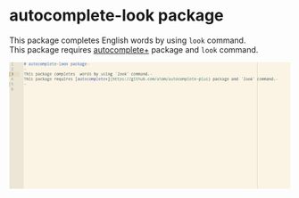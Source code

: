 # autocomplete-look package

This package completes English words by using `look` command.  
This package requires [autocomplete+](https://github.com/atom/autocomplete-plus) package and `look` command.

![Completion Demo](https://raw.githubusercontent.com/tomoasleep/autocomplete-look/master/completion-demo.gif)

